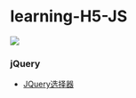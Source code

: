 # learning-H5-JS
 
<img src="https://qiniu.epipe.cn/picture/cloud_image_001.jpg"/> 
<br/>
 
### jQuery
- [JQuery选择器](https://coderpwh.com/2018/05/10/Dubbo-rumen/)